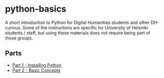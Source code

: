 # python-basics

A short introduction to Python for Digital Humanities students and other DH-curious. Some of the instructions are specific for University of Helsinki students / staff, but using these materials does not require being part of those groups.
## Parts

* [Part 1 - Installing Python](./1_installing_python/part1.md)
* [Part 2 - Basic Concepts](./2_basic_concepts/part2.md)

